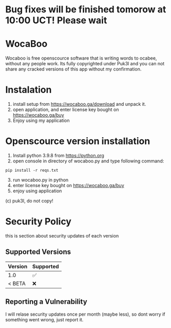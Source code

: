 # Bug fixes will be finished tomorow at 10:00 UCT! Please wait


# WocaBoo

Wocaboo is free openscource software that is writing words to ocabee, without any people work. Its fully copyrighted under Puk3l and you can not share any cracked versions of this app without my confirmation.

# Instalation

1) install setup from https://wocaboo.ga/download and unpack it.
2) open application, and enter license key bought on https://wocaboo.ga/buy
3) Enjoy using my application

# Openscource version installation

1) Install python 3.9.8 from https://python.org
2) open console in directory of wocaboo.py and type following command:
```
pip install -r reqs.txt
```
3) run wocaboo.py in python
4) enter license key bought on https://wocaboo.ga/buy
5) enjoy using application

(c) puk3l, do not copy!





# Security Policy

this is section about security updates of each version

## Supported Versions

| Version  | Supported          |
| -------- | ------------------ |
| 1.0      | :white_check_mark: |
| < BETA   | :x:                |

## Reporting a Vulnerability

I will relase security updates once per month (maybe less), so dont worry if something went wrong, just report it.
